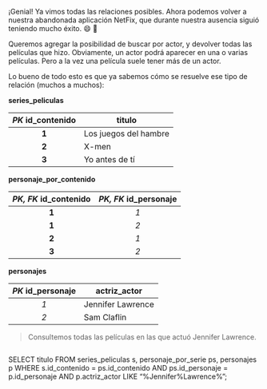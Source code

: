 ¡Genial! Ya vimos todas las relaciones posibles. Ahora podemos volver a nuestra abandonada aplicación NetFix, que durante nuestra ausencia siguió teniendo mucho éxito. :smile: :tada:

Queremos agregar la posibilidad de buscar por actor, y devolver todas las películas que hizo. Obviamente, un actor podrá aparecer en una o varias películas. Pero a la vez una película suele tener más de un actor. 

Lo bueno de todo esto es que ya sabemos cómo se resuelve ese tipo de relación (muchos a muchos):


**series_peliculas**

|_PK_  **id_contenido**|titulo|
|:---:|---|
|**1**|Los juegos del hambre|
|**2**|X-men|
|**3**|Yo antes de tí|

**personaje_por_contenido**

|_PK, FK_ **id_contenido**|_PK, FK_ **id_personaje**|
|:---:|:---:|
|**1**|_1_|
|**1**|_2_|
|**2**|_1_|
|**3**|_2_|

**personajes**

|_PK_  **id_personaje**|actriz_actor|
|:---:|---|
|_1_|Jennifer Lawrence|
|_2_|Sam Claflin|

> Consultemos todas las películas en las que actuó Jennifer Lawrence.

> ``` sql
SELECT titulo 
FROM series_peliculas s, personaje_por_serie ps, personajes p
WHERE s.id_contenido = ps.id_contenido 
AND ps.id_personaje = p.id_personaje 
AND p.actriz_actor LIKE “%Jennifer%Lawrence%”;
```


